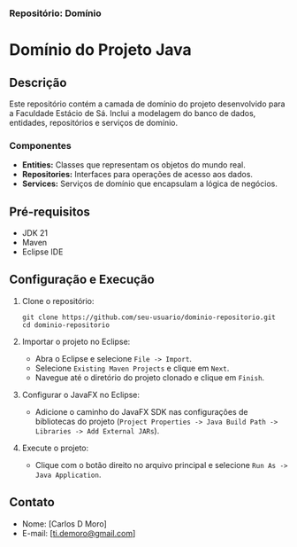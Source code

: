### Repositório: Domínio

# Domínio do Projeto Java

## Descrição

Este repositório contém a camada de domínio do projeto desenvolvido para a Faculdade Estácio de Sá. Inclui a modelagem do banco de dados, entidades, repositórios e serviços de domínio.

### Componentes

- **Entities:** Classes que representam os objetos do mundo real.
- **Repositories:** Interfaces para operações de acesso aos dados.
- **Services:** Serviços de domínio que encapsulam a lógica de negócios.

## Pré-requisitos

- JDK 21
- Maven
- Eclipse IDE

## Configuração e Execução

1. Clone o repositório:

   ```
   git clone https://github.com/seu-usuario/dominio-repositorio.git
   cd dominio-repositorio
   ```



1. Importar o projeto no Eclipse:
   - Abra o Eclipse e selecione `File -> Import`.
   - Selecione `Existing Maven Projects` e clique em `Next`.
   - Navegue até o diretório do projeto clonado e clique em `Finish`.
2. Configurar o JavaFX no Eclipse:
   - Adicione o caminho do JavaFX SDK nas configurações de bibliotecas do projeto (`Project Properties -> Java Build Path -> Libraries -> Add External JARs`).
3. Execute o projeto:
   - Clique com o botão direito no arquivo principal e selecione `Run As -> Java Application`.

## Contato

- Nome: [Carlos D Moro]
- E-mail: [ti.demoro@gmail.com]